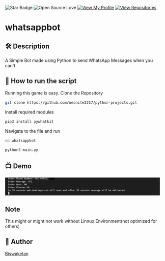 ![Star Badge](https://img.shields.io/static/v1?label=%F0%9F%8C%9F&message=If%20Useful&style=style=flat&color=BC4E99)
![Open Source Love](https://badges.frapsoft.com/os/v1/open-source.svg?v=103)
[![View My Profile](https://img.shields.io/badge/View-My_Profile-green?logo=GitHub)](https://github.com/neonite2217)
[![View Repositories](https://img.shields.io/badge/View-My_Repositories-blue?logo=GitHub)](https://github.com/neonite2217?tab=repositories)

# whatsappbot


## 🛠️ Description
A Simple Bot made using Python to send WhatsApp Messages when you can't.

## 🌟 How to run the script
Running this game is easy.
Clone the Repository

```sh
git clone https://github.com/neonite2217/python-projects.git
```
Install required modules

```sh
pip3 install pywhatkit
```

Navigate to the file and run 
```sh
cd whatsappbot
```

```sh
python3 main.py
```

## 📺 Demo

![demo](demo.png)


## Note
This might or might not work without Linnux Environment(not optimized for others)

## 🤖 Author
[Biswaketan](https://github.com/neonite2217/)
